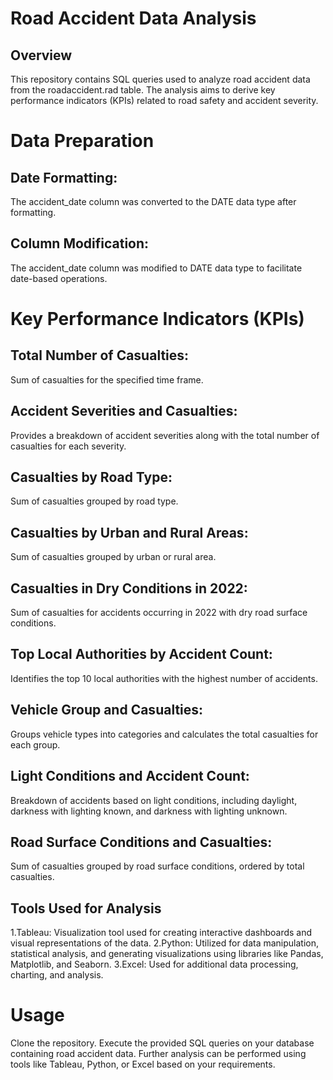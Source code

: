 # Road Accident Data Analysis
## Overview
This repository contains SQL queries used to analyze road accident data from the roadaccident.rad table. The analysis aims to derive key performance indicators (KPIs) related to road safety and accident severity.

# Data Preparation
## Date Formatting: 
The accident_date column was converted to the DATE data type after formatting.
## Column Modification:
The accident_date column was modified to DATE data type to facilitate date-based operations.
# Key Performance Indicators (KPIs)
## Total Number of Casualties:

Sum of casualties for the specified time frame.
## Accident Severities and Casualties:

Provides a breakdown of accident severities along with the total number of casualties for each severity.
## Casualties by Road Type:

Sum of casualties grouped by road type.
## Casualties by Urban and Rural Areas:

Sum of casualties grouped by urban or rural area.
## Casualties in Dry Conditions in 2022:

Sum of casualties for accidents occurring in 2022 with dry road surface conditions.
## Top Local Authorities by Accident Count:

Identifies the top 10 local authorities with the highest number of accidents.
## Vehicle Group and Casualties:

Groups vehicle types into categories and calculates the total casualties for each group.
## Light Conditions and Accident Count:

Breakdown of accidents based on light conditions, including daylight, darkness with lighting known, and darkness with lighting unknown.
## Road Surface Conditions and Casualties:

Sum of casualties grouped by road surface conditions, ordered by total casualties.
## Tools Used for Analysis
1.Tableau: Visualization tool used for creating interactive dashboards and visual representations of the data.
2.Python: Utilized for data manipulation, statistical analysis, and generating visualizations using libraries like Pandas, Matplotlib, and Seaborn.
3.Excel: Used for additional data processing, charting, and analysis.
# Usage
Clone the repository.
Execute the provided SQL queries on your database containing road accident data.
Further analysis can be performed using tools like Tableau, Python, or Excel based on your requirements.


